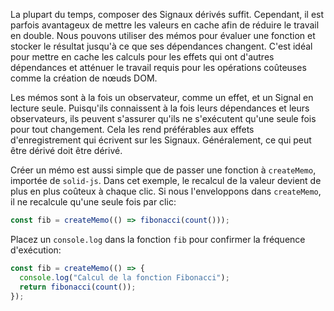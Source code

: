 La plupart du temps, composer des Signaux dérivés suffit. Cependant, il est parfois avantageux de mettre les valeurs en cache afin de réduire le travail en double. Nous pouvons utiliser des mémos pour évaluer une fonction et stocker le résultat jusqu'à ce que ses dépendances changent. C'est idéal pour mettre en cache les calculs pour les effets qui ont d'autres dépendances et atténuer le travail requis pour les opérations coûteuses comme la création de nœuds DOM.

Les mémos sont à la fois un observateur, comme un effet, et un Signal en lecture seule. Puisqu'ils connaissent à la fois leurs dépendances et leurs observateurs, ils peuvent s'assurer qu'ils ne s'exécutent qu'une seule fois pour tout changement. Cela les rend préférables aux effets d'enregistrement qui écrivent sur les Signaux. Généralement, ce qui peut être dérivé doit être dérivé.

Créer un mémo est aussi simple que de passer une fonction à `createMemo`, importée de `solid-js`. Dans cet exemple, le recalcul de la valeur devient de plus en plus coûteux à chaque clic. Si nous l'enveloppons dans `createMemo`, il ne recalcule qu'une seule fois par clic:

```jsx
const fib = createMemo(() => fibonacci(count()));
```
Placez un `console.log` dans la fonction `fib` pour confirmer la fréquence d'exécution:
```jsx
const fib = createMemo(() => {
  console.log("Calcul de la fonction Fibonacci");
  return fibonacci(count());
});
```
